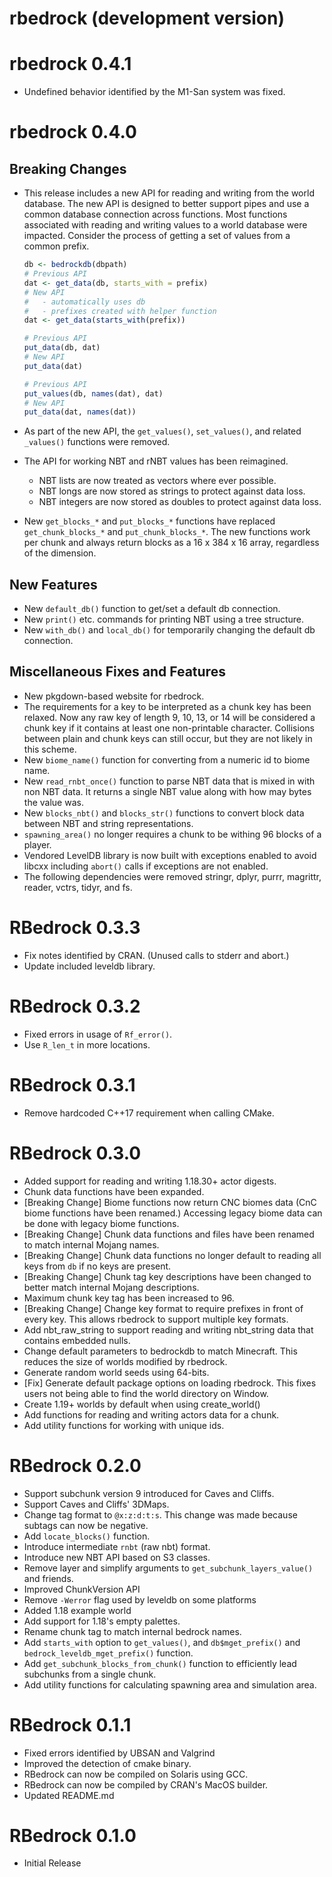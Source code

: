 # rbedrock (development version)

# rbedrock 0.4.1

* Undefined behavior identified by the M1-San system was fixed.

# rbedrock 0.4.0

## Breaking Changes

* This release includes a new API for reading and writing from the world
  database. The new API is designed to better support pipes and use a common
  database connection across functions. Most functions associated with reading
  and writing values to a world database were impacted. Consider the process of
  getting a set of values from a common prefix.
  
  ```R
  db <- bedrockdb(dbpath)
  # Previous API
  dat <- get_data(db, starts_with = prefix)
  # New API
  #   - automatically uses db
  #   - prefixes created with helper function
  dat <- get_data(starts_with(prefix))

  # Previous API
  put_data(db, dat)
  # New API
  put_data(dat)

  # Previous API
  put_values(db, names(dat), dat)
  # New API
  put_data(dat, names(dat))
  ```
* As part of the new API, the `get_values()`, `set_values()`, and related
  `_values()` functions were removed.

* The API for working NBT and rNBT values has been reimagined.
  - NBT lists are now treated as vectors where ever possible.
  - NBT longs are now stored as strings to protect against data loss.
  - NBT integers are now stored as doubles to protect against data loss.
* New `get_blocks_*` and `put_blocks_*` functions have replaced
  `get_chunk_blocks_*` and `put_chunk_blocks_*`. The new functions work per
  chunk and always return blocks as a 16 x 384 x 16 array, regardless of the
  dimension. 

## New Features

* New `default_db()` function to get/set a default db connection.
* New `print()` etc. commands for printing NBT using a tree structure.
* New `with_db()` and `local_db()` for temporarily changing the default db
  connection.

## Miscellaneous Fixes and Features

* New pkgdown-based website for rbedrock.
* The requirements for a key to be interpreted as a chunk key has been relaxed.
  Now any raw key of length 9, 10, 13, or 14 will be considered a chunk key
  if it contains at least one non-printable character. Collisions between
  plain and chunk keys can still occur, but they are not likely in this scheme.
* New `biome_name()` function for converting from a numeric id to biome name.
* New `read_rnbt_once()` function to parse NBT data that is mixed in with non
  NBT data. It returns a single NBT value along with how may bytes the value
  was.
* New `blocks_nbt()` and `blocks_str()` functions to convert block data between
  NBT and string representations.
* `spawning_area()` no longer requires a chunk to be withing 96 blocks of a
  player.
* Vendored LevelDB library is now built with exceptions enabled to avoid libcxx
  including `abort()` calls if exceptions are not enabled.
* The following dependencies were removed stringr, dplyr, purrr, magrittr,
  reader, vctrs, tidyr, and fs.

# RBedrock 0.3.3

* Fix notes identified by CRAN. (Unused calls to stderr and abort.)
* Update included leveldb library.

# RBedrock 0.3.2

* Fixed errors in usage of `Rf_error()`.
* Use `R_len_t` in more locations.

# RBedrock 0.3.1

* Remove hardcoded C++17 requirement when calling CMake.

# RBedrock 0.3.0

* Added support for reading and writing 1.18.30+ actor digests.
* Chunk data functions have been expanded.
* [Breaking Change] Biome functions now return CNC biomes data (CnC biome functions have been renamed.) Accessing legacy biome data can be done with legacy biome functions.
* [Breaking Change] Chunk data functions and files have been renamed to match internal Mojang names.
* [Breaking Change] Chunk data functions no longer default to reading all keys from `db` if no keys are present.
* [Breaking Change] Chunk tag key descriptions have been changed to better match internal Mojang descriptions.
* Maximum chunk key tag has been increased to 96.
* [Breaking Change] Change key format to require prefixes in front of every key. This allows rbedrock to support multiple key formats.
* Add nbt_raw_string to support reading and writing nbt_string data that contains embedded nulls.
* Change default parameters to bedrockdb to match Minecraft. This reduces the size of worlds modified by rbedrock.
* Generate random world seeds using 64-bits.
* [Fix] Generate default package options on loading rbedrock. This fixes users not being able to find the world directory on Window.
* Create 1.19+ worlds by default when using create_world()
* Add functions for reading and writing actors data for a chunk.
* Add utility functions for working with unique ids.

# RBedrock 0.2.0

* Support subchunk version 9 introduced for Caves and Cliffs.
* Support Caves and Cliffs' 3DMaps.
* Change tag format to `@x:z:d:t:s`. This change was made because subtags can now be negative.
* Add `locate_blocks()` function.
* Introduce intermediate `rnbt` (raw nbt) format.
* Introduce new NBT API based on S3 classes.
* Remove layer and simplify arguments to `get_subchunk_layers_value()` and friends.
* Improved ChunkVersion API
* Remove `-Werror` flag used by leveldb on some platforms
* Added 1.18 example world
* Add support for 1.18's empty palettes.
* Rename chunk tag to match internal bedrock names.
* Add `starts_with` option to `get_values()`, and `db$mget_prefix()` and `bedrock_leveldb_mget_prefix()` function.
* Add `get_subchunk_blocks_from_chunk()` function to efficiently lead subchunks from a single chunk.
* Add utility functions for calculating spawning area and simulation area.

# RBedrock 0.1.1

* Fixed errors identified by UBSAN and Valgrind
* Improved the detection of cmake binary.
* RBedrock can now be compiled on Solaris using GCC.
* RBedrock can now be compiled by CRAN's MacOS builder.
* Updated README.md

# RBedrock 0.1.0

* Initial Release
